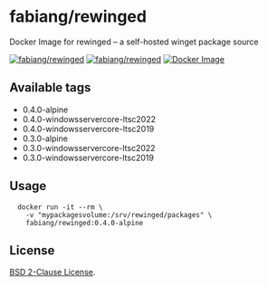 # fabiang/rewinged

Docker Image for rewinged – a self-hosted winget package source

[![fabiang/rewinged](https://img.shields.io/docker/pulls/fabiang/rewinged.svg)](https://hub.docker.com/r/fabiang/rewinged)
[![fabiang/rewinged](https://badgen.net/github/license/fabiang/docker-rewinged)](https://github.com/fabiang/docker-rewinged)
[![Docker Image](https://github.com/fabiang/docker-rewinged/actions/workflows/docker.yml/badge.svg)](https://github.com/fabiang/docker-rewinged/actions/workflows/docker.yml)

## Available tags

* 0.4.0-alpine
* 0.4.0-windowsservercore-ltsc2022
* 0.4.0-windowsservercore-ltsc2019
* 0.3.0-alpine
* 0.3.0-windowsservercore-ltsc2022
* 0.3.0-windowsservercore-ltsc2019

## Usage

```
  docker run -it --rm \
    -v "mypackagesvolume:/srv/rewinged/packages" \
    fabiang/rewinged:0.4.0-alpine
```

## License

[BSD 2-Clause License](LICENSE).
